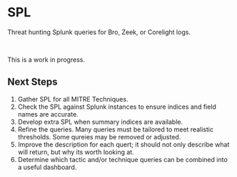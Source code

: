 # SPL
Threat hunting Splunk queries for Bro, Zeek, or Corelight logs.

<br>

This is a work in progress.

## Next Steps

1. Gather SPL for all MITRE Techniques.
2. Check the SPL against Splunk instances to ensure indices and field names are accurate.
3. Develop extra SPL when summary indices are available.
4. Refine the queries. Many queries must be tailored to meet realistic thresholds. Some qureies may be removed or adjusted.
5. Improve the description for each quert; it should not only describe what will return, but why its worth looking at.
6. Determine which tactic and/or technique queries can be combined into a useful dashboard.
